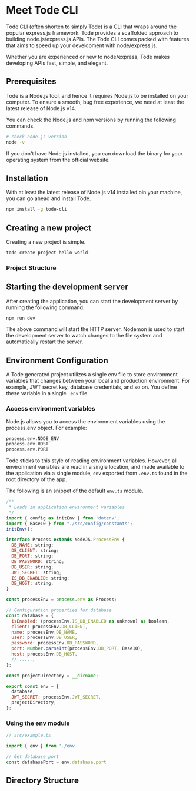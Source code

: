 # Meet Tode CLI

Tode CLI (often shorten to simply Tode) is a CLI that wraps around the popular express.js framework. Tode provides a scaffolded approach to building node.js/express.js APIs. The Tode CLI comes packed with features that aims to speed up your development with node/express.js.

Whether you are experienced or new to node/express, Tode makes developing APIs fast, simple, and elegant.

## Prerequisites

Tode is a Node.js tool, and hence it requires Node.js to be installed on your computer. To ensure a smooth, bug free experience, we need at least the latest release of Node.js v14.

You can check the Node.js and npm versions by running the following commands.

```Bash
# check node.js version
node -v
```

If you don't have Node.js installed, you can download the binary for your operating system from the official website.

## Installation

With at least the latest release of Node.js v14 installed oin your machine, you can go ahead and install Tode.

```bash
npm install -g tode-cli
```

## Creating a new project
Creating a new project is simple.

```bash
tode create-project hello-world
```

### Project Structure

## Starting the development server

After creating the application, you can start the development server by running the following command.

```bash
npm run dev
```

The above command will start the HTTP server. Nodemon is used to start the development server to watch changes to the file system and automatically restart the server.

## Environment Configuration
A Tode generated project utilizes a single env file to store environment variables that changes between your local and production environment. For example, JWT secret key, database credentials, and so on. You define these variable in a single ```.env``` file.

### Access environment variables

Node.js allows you to access the environment variables using the process.env object. For example:

```Bash
process.env.NODE_ENV
process.env.HOST
process.env.PORT
```

Tode sticks to this style of reading environment variables. However, all environment variables are read in a single location, and made available to the application via a single module, ```env``` exported from ```.env.ts``` found in the root directory of the app.

The following is an snippet of the default ```env.ts``` module.

```javascript
/**
 * Loads in application environment variables
 */
import { config as initEnv } from 'dotenv';
import { Base10 } from "./src/config/constants";
initEnv();

interface Process extends NodeJS.ProcessEnv {
  DB_NAME: string;
  DB_CLIENT: string;
  DB_PORT: string;
  DB_PASSWORD: string;
  DB_USER: string;
  JWT_SECRET: string;
  IS_DB_ENABLED: string;
  DB_HOST: string;
}

const processEnv = process.env as Process;

// Configuration properties for database
const database = {
  isEnabled: (processEnv.IS_DB_ENABLED as unknown) as boolean,
  client: processEnv.DB_CLIENT,
  name: processEnv.DB_NAME,
  user: processEnv.DB_USER,
  password: processEnv.DB_PASSWORD,
  port: Number.parseInt(processEnv.DB_PORT, Base10),
  host: processEnv.DB_HOST,
  // .....,
};

const projectDirectory = __dirname;

export const env = {
  database,
  JWT_SECRET: processEnv.JWT_SECRET,
  projectDirectory,
};

````

### Using the env module

```javascript
// src/example.ts

import { env } from './env

// Get database port
const databasePort = env.database.port
```

## Directory Structure
